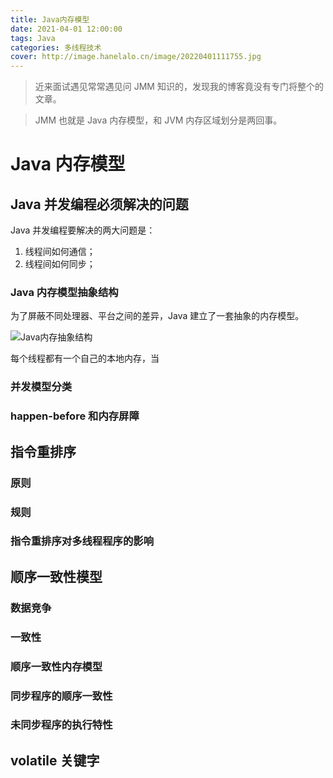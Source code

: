 ```yaml
---
title: Java内存模型
date: 2021-04-01 12:00:00
tags: Java
categories: 多线程技术
cover: http://image.hanelalo.cn/image/20220401111755.jpg
---
```


> 近来面试遇见常常遇见问 JMM 知识的，发现我的博客竟没有专门将整个的文章。

> JMM 也就是 Java 内存模型，和 JVM 内存区域划分是两回事。

# Java 内存模型

## Java 并发编程必须解决的问题

Java 并发编程要解决的两大问题是：

1. 线程间如何通信；
2. 线程间如何同步；

### Java 内存模型抽象结构

为了屏蔽不同处理器、平台之间的差异，Java 建立了一套抽象的内存模型。

![Java内存抽象结构](http://image.hanelalo.cn/image/202204011406467.svg)

每个线程都有一个自己的本地内存，当

### 并发模型分类

### happen-before 和内存屏障

## 指令重排序

### 原则

### 规则

### 指令重排序对多线程程序的影响

## 顺序一致性模型

### 数据竞争

### 一致性

### 顺序一致性内存模型

### 同步程序的顺序一致性

### 未同步程序的执行特性

## volatile 关键字
